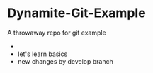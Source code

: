 # Dynamite-Git-Example
A throwaway repo for git example

+
+ let's learn basics
+ new changes by develop branch
